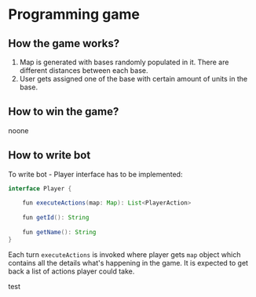 # Programming game 


## How the game works?

1. Map is generated with bases randomly populated in it. There are different distances between each base.
2. User gets assigned one of the base with certain amount of units in the base.


## How to win the game?
noone

## How to write bot

To write bot - Player interface has to be implemented:
```Java
interface Player {  
  
    fun executeActions(map: Map): List<PlayerAction>  
  
    fun getId(): String  
  
    fun getName(): String  
}
```

Each turn `executeActions` is invoked where player gets `map` object which contains all the details what's happening in the game. It is expected to get back a list of actions player could take.

test
